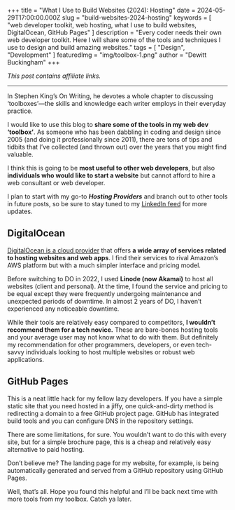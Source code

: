 +++
title = "What I Use to Build Websites (2024): Hosting"
date = 2024-05-29T17:00:00.000Z
slug = "build-websites-2024-hosting"
keywords = [
  "web developer toolkit, web hosting, what I use to build websites, DigitalOcean, GitHub Pages"
]
description = "Every coder needs their own web developer toolkit. Here I will share some of the tools and techniques I use to design and build amazing websites."
tags = [ "Design", "Development" ]
featuredImg = "img/toolbox-1.png"
author = "Dewitt Buckingham"
+++

_This post contains affiliate links._

---

In Stephen King’s On Writing, he devotes a whole chapter to discussing ‘toolboxes’—the skills and knowledge each writer employs in their everyday practice.

I would like to use this blog to **share some of the tools in my web dev ‘toolbox’**. As someone who has been dabbling in coding and design since 2005 (and doing it professionally since 2011), there are tons of tips and tidbits that I’ve collected (and thrown out) over the years that you might find valuable.

I think this is going to be **most useful to other web developers**, but also **individuals who would like to start a website** but cannot afford to hire a web consultant or web developer.

I plan to start with my go-to **_Hosting Providers_** and branch out to other tools in future posts, so be sure to stay tuned to my [LinkedIn feed](https://www.linkedin.com/in/dewittbuck/) for more updates.

## DigitalOcean

[DigitalOcean is a cloud provider](https://m.do.co/c/4cb94260759c) that offers **a wide array of services related to hosting websites and web apps**. I find their services to rival Amazon’s AWS platform but with a much simpler interface and pricing model.

Before switching to DO in 2022, I used **Linode (now Akamai)** to host all websites (client and personal). At the time, I found the service and pricing to be equal except they were frequently undergoing maintenance and unexpected periods of downtime. In almost 2 years of DO, I haven’t experienced any noticeable downtime.

While their tools are relatively easy compared to competitors, **I wouldn’t recommend them for a tech novice.** These are bare-bones hosting tools and your average user may not know what to do with them. But definitely my recommendation for other programmers, developers, or even tech-savvy individuals looking to host multiple websites or robust web applications.

## GitHub Pages

This is a neat little hack for my fellow lazy developers. If you have a simple static site that you need hosted in a jiffy, one quick-and-dirty method is redirecting a domain to a free GitHub project page. GitHub has integrated build tools and you can configure DNS in the repository settings.

There are some limitations, for sure. You wouldn’t want to do this with every site, but for a simple brochure page, this is a cheap and relatively easy alternative to paid hosting.

Don’t believe me? The landing page for my website, for example, is being automatically generated and served from a GitHub repository using GitHub Pages.

Well, that’s all. Hope you found this helpful and I’ll be back next time with more tools from my toolbox. Catch ya later.
